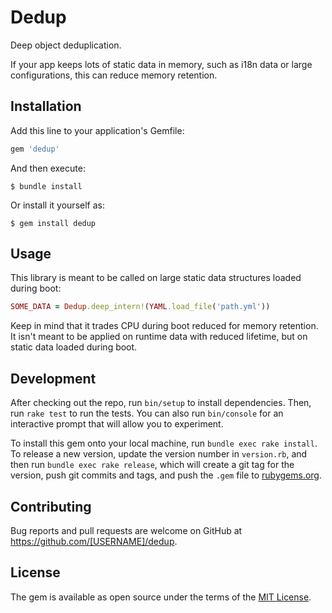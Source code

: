 # Dedup

Deep object deduplication.

If your app keeps lots of static data in memory, such as i18n data or large configurations,
this can reduce memory retention.

## Installation

Add this line to your application's Gemfile:

```ruby
gem 'dedup'
```

And then execute:

    $ bundle install

Or install it yourself as:

    $ gem install dedup

## Usage

This library is meant to be called on large static data structures loaded during boot:

```ruby
SOME_DATA = Dedup.deep_intern!(YAML.load_file('path.yml'))
```

Keep in mind that it trades CPU during boot reduced for memory retention.
It isn't meant to be applied on runtime data with reduced lifetime, but on
static data loaded during boot.

## Development

After checking out the repo, run `bin/setup` to install dependencies. Then, run `rake test` to run the tests. You can also run `bin/console` for an interactive prompt that will allow you to experiment.

To install this gem onto your local machine, run `bundle exec rake install`. To release a new version, update the version number in `version.rb`, and then run `bundle exec rake release`, which will create a git tag for the version, push git commits and tags, and push the `.gem` file to [rubygems.org](https://rubygems.org).

## Contributing

Bug reports and pull requests are welcome on GitHub at https://github.com/[USERNAME]/dedup.


## License

The gem is available as open source under the terms of the [MIT License](https://opensource.org/licenses/MIT).
